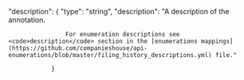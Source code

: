 "description": {
                    "type": "string",
                    "description": "A description of the annotation.  
                      
                    For enumeration descriptions see <code>description</code> section in the [enumerations mappings] (https://github.com/companieshouse/api-enumerations/blob/master/filing_history_descriptions.yml) file."  
                      
                }
